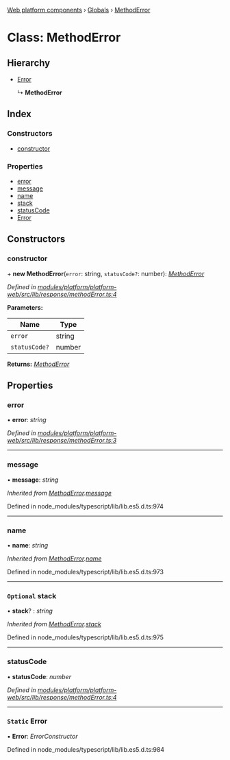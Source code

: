 [Web platform components](../README.md) › [Globals](../globals.md) › [MethodError](methoderror.md)

# Class: MethodError

## Hierarchy

* [Error](methoderror.md#static-error)

  ↳ **MethodError**

## Index

### Constructors

* [constructor](methoderror.md#constructor)

### Properties

* [error](methoderror.md#error)
* [message](methoderror.md#message)
* [name](methoderror.md#name)
* [stack](methoderror.md#optional-stack)
* [statusCode](methoderror.md#statuscode)
* [Error](methoderror.md#static-error)

## Constructors

###  constructor

\+ **new MethodError**(`error`: string, `statusCode?`: number): *[MethodError](methoderror.md)*

*Defined in [modules/platform/platform-web/src/lib/response/methodError.ts:4](https://github.com/nodulusteam/methodus.dev/blob/0787b65/modules/platform/platform-web/src/lib/response/methodError.ts#L4)*

**Parameters:**

Name | Type |
------ | ------ |
`error` | string |
`statusCode?` | number |

**Returns:** *[MethodError](methoderror.md)*

## Properties

###  error

• **error**: *string*

*Defined in [modules/platform/platform-web/src/lib/response/methodError.ts:3](https://github.com/nodulusteam/methodus.dev/blob/0787b65/modules/platform/platform-web/src/lib/response/methodError.ts#L3)*

___

###  message

• **message**: *string*

*Inherited from [MethodError](methoderror.md).[message](methoderror.md#message)*

Defined in node_modules/typescript/lib/lib.es5.d.ts:974

___

###  name

• **name**: *string*

*Inherited from [MethodError](methoderror.md).[name](methoderror.md#name)*

Defined in node_modules/typescript/lib/lib.es5.d.ts:973

___

### `Optional` stack

• **stack**? : *string*

*Inherited from [MethodError](methoderror.md).[stack](methoderror.md#optional-stack)*

Defined in node_modules/typescript/lib/lib.es5.d.ts:975

___

###  statusCode

• **statusCode**: *number*

*Defined in [modules/platform/platform-web/src/lib/response/methodError.ts:4](https://github.com/nodulusteam/methodus.dev/blob/0787b65/modules/platform/platform-web/src/lib/response/methodError.ts#L4)*

___

### `Static` Error

▪ **Error**: *ErrorConstructor*

Defined in node_modules/typescript/lib/lib.es5.d.ts:984
